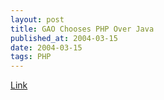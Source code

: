 ```yaml
---
layout: post
title: GAO Chooses PHP Over Java
published_at: 2004-03-15
date: 2004-03-15
tags: PHP
---
```


[Link](http://www.infoworld.com/article/04/03/12/11FEopgovcase_1.html)  